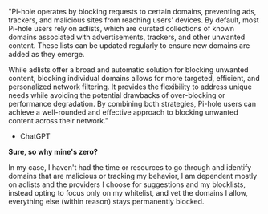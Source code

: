 "Pi-hole operates by blocking requests to certain domains, preventing ads, trackers, and malicious sites from reaching users' devices. By default, most Pi-hole users rely on adlists, which are curated collections of known domains associated with advertisements, trackers, and other unwanted content. These lists can be updated regularly to ensure new domains are added as they emerge.

While adlists offer a broad and automatic solution for blocking unwanted content, blocking individual domains allows for more targeted, efficient, and personalized network filtering. It provides the flexibility to address unique needs while avoiding the potential drawbacks of over-blocking or performance degradation. By combining both strategies, Pi-hole users can achieve a well-rounded and effective approach to blocking unwanted content across their network." 

- ChatGPT

**Sure, so why mine's zero?**

In my case, I haven't had the time or resources to go through and identify domains that are malicious or tracking my behavior, I am dependent mostly on adlists and the providers I choose for suggestions and my blocklists, instead opting to focus only on my whitelist, and vet the domains I allow, everything else (within reason) stays permanently blocked. 
